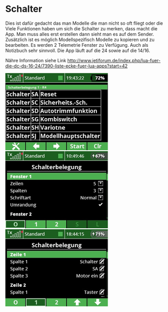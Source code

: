 ﻿# Schalter

Dies ist dafür gedacht das man Modelle die man nicht so oft fliegt oder die Viele Funktionen haben um sich die Schalter zu merken, dass macht die 
App. Man muss alles erst erstellen dann sieht man es auf dem Sender. Zusätzlich ist es möglich Modellspezifisch Modelle zu kopieren und zu bearbeiten.
Es werden 2 Telemetrie Fenster zu Verfügung. Auch als Notizbuch sehr sinnvoll.
Die App läuft auf die 24 sowie auf die 14/16.


Nähre Information siehe Link
http://www.jetiforum.de/index.php/lua-fuer-die-dc-ds-16-24/7390-liste-ecke-fuer-lua-apps?start=42


![Menu-picture](https://raw.githubusercontent.com/Thorn133/Schalter-Notitzbuch/master/Bilder/3.jpg) ![Display-picture](https://raw.githubusercontent.com/Thorn133/Schalter-Notitzbuch/master/Bilder/1.jpg) ![Display-picture](https://raw.githubusercontent.com/Thorn133/Schalter-Notitzbuch/master/Bilder/2.jpg)
